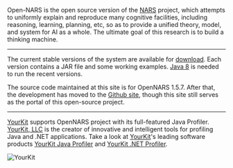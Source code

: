 Open-NARS is the open source version of the [NARS](https://sites.google.com/site/narswang/home) project, which attempts to uniformly explain and reproduce many cognitive facilities, including reasoning, learning, planning, etc, so as to provide a unified theory, model, and system for AI as a whole. The ultimate goal of this research is to build a thinking machine.


***

The current stable versions of the system are available for [download](https://drive.google.com/a/temple.edu/folderview?id=0B8Z4Yige07tBUk5LSUtxSGY0eVk&usp=sharing#). Each version contains a JAR file and some working examples. [Java 8](http://www.oracle.com/technetwork/java/javase/overview/java8-2100321.html) is needed to run the recent versions.

The source code maintained at this site is for OpenNARS 1.5.7. After that, the development has moved to the [Github site](https://github.com/opennars/opennars), though this site still serves as the portal of this open-source project.


***

[YourKit](https://www.yourkit.com/) supports OpenNARS project with its full-featured Java Profiler. [YourKit, LLC](https://www.yourkit.com/) is the creator of innovative and intelligent tools for profiling Java and .NET applications. Take a look at [YourKit](https://www.yourkit.com/)'s leading software products [YourKit Java Profiler](https://www.yourkit.com/java/profiler/index.jsp) and [YourKit .NET Profiler](https://www.yourkit.com/.net/profiler/index.jsp). 

![YourKit](https://www.yourkit.com/images/yk_logo.png)